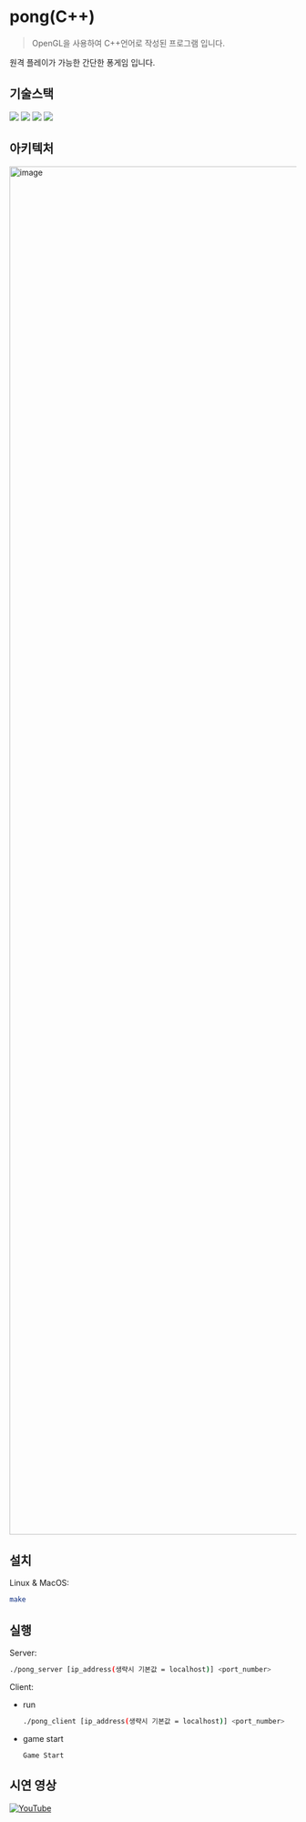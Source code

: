 # pong(C++)
> OpenGL을 사용하여 C++언어로 작성된 프로그램 입니다.

원격 플레이가 가능한 간단한 퐁게임 입니다.

## 기술스택
<img src="https://img.shields.io/badge/C/C++-00599C?style=flat&logo=cplusplus&logoColor=white"/><a>
<img src="https://img.shields.io/badge/OpenGL-5586A4?style=flat&logo=OpenGL&logoColor=white"/>
<img src="https://img.shields.io/badge/Socket.io-010101?style=flat&logo=socketdotio&logoColor=white"/>
<img src="https://img.shields.io/badge/Thread-000000?style=flat&logo=threads&logoColor=white"/>

<!--
https://www.d5br5.dev/blog/pro_tip/tech_stack_icon  // 기술스택 뱃지 활용법 블로그
<img src="https://img.shields.io/badge/@-00599C?style=flat&logo=@&logoColor=white"/> // 기술스택 뱃지 양식
-->

## 아키텍처

<img width="2403" alt="image" src="https://github.com/geonwule/pong/assets/117799441/967305ca-e93d-41d3-89aa-66314415bfa1">



## 설치

Linux & MacOS:

```sh
make
```

<!--
Windows:

```sh
edit autoexec.bat
``` -->

## 실행

Server:

```sh
./pong_server [ip_address(생략시 기본값 = localhost)] <port_number> 
```


Client:

- run
   ```sh
   ./pong_client [ip_address(생략시 기본값 = localhost)] <port_number>
    ```
- game start
   ```
   Game Start
   ```

## 시연 영상
[![YouTube](https://img.shields.io/badge/YouTube-FF0000?style=for-the-badge&logo=youtube&logoColor=white)](https://youtu.be/JWj8zLozZ5I)


<!--
https://www.d5br5.dev/blog/pro_tip/tech_stack_icon  // 기술스택 뱃지 활용법 블로그
<img src="https://img.shields.io/badge/@-00599C?style=flat&logo=@&logoColor=white"/> // 기술스택 뱃지 양식
-->
